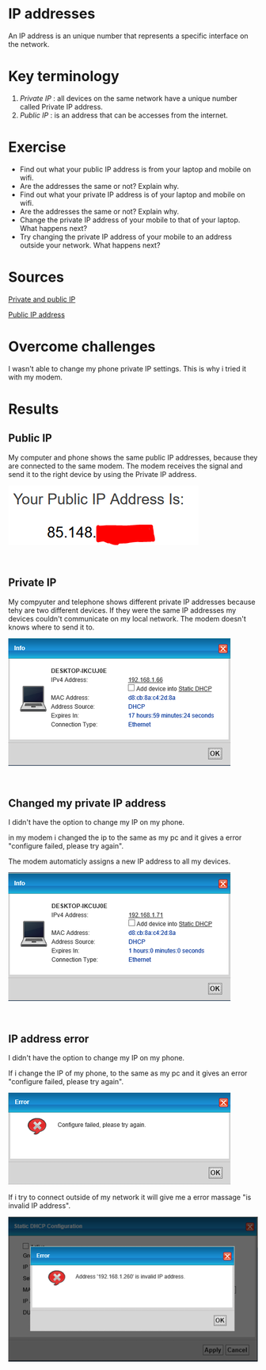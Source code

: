 # IP addresses

An IP address is an unique number that represents a specific interface on the network.

# Key terminology

1. *Private IP* : all devices on the same network have a unique number called Private IP address.
2. *Public IP* : is an address that can be accesses from the internet.


# Exercise

* Find out what your public IP address is from your laptop and mobile on wifi.
* Are the addresses the same or not? Explain why.
* Find out what your private IP address is of your laptop and mobile on wifi.
* Are the addresses the same or not? Explain why.
* Change the private IP address of your mobile to that of your laptop. What happens next?
* Try changing the private IP address of your mobile to an address outside your network. What happens next?

# Sources


[Private and public IP](https://www.avast.com/c-ip-address-public-vs-private)

[Public IP address](https://www.whatismypublicip.com/)



# Overcome challenges

I wasn't able to change my phone private IP settings. This is why i tried it with my modem.

# Results

## Public IP


My computer and phone shows the same public IP addresses, because they are connected to the same modem. The modem receives the signal and send it to the right device by using the Private IP address.

![Public IP address](https://github.com/Techgrounds-Cloud-9/cloud-9-KevinDonk0/blob/main/00_includes/NTW/NTW-05-00.PNG)

<br>

## Private IP


My compyuter and telephone shows different private IP addresses because tehy are two different devices. If they were the same IP addresses my devices couldn't communicate on my local network. The modem doesn't knows where to send it to.

![Private IP address](https://github.com/Techgrounds-Cloud-9/cloud-9-KevinDonk0/blob/main/00_includes/NTW/NTW-05-01.PNG)

<br>

## Changed my private IP address

I didn't have the option to change my IP on  my phone.

in my modem i  changed the ip to the same as my pc and it gives a error "configure failed, please try again".

The modem automaticly assigns a new IP address to all my devices.

![Private IP address changed](https://github.com/Techgrounds-Cloud-9/cloud-9-KevinDonk0/blob/main/00_includes/NTW/NTW-05-02.PNG)

<br>

## IP address error

I didn't have the option to change my IP on my phone.

If i change the IP of my phone, to the same as my pc and it gives an error "configure failed, please try again".

![configure failed](https://github.com/Techgrounds-Cloud-9/cloud-9-KevinDonk0/blob/main/00_includes/NTW/NTW-05-03.PNG)

If i try to connect outside of my network it will give me a error massage "is invalid IP address".

![IP address error](https://github.com/Techgrounds-Cloud-9/cloud-9-KevinDonk0/blob/main/00_includes/NTW/NTW-05-04.PNG)




